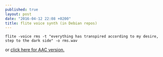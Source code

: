 ```yaml
---
published: true
layout: post
date: "2016-04-12 22:08 +0200"
title: flite voice synth (in Debian repos)
---
```


    flite -voice rms -t "everything has transpired according to my desire, step to the dark side" -o rms.wav

or [click here for AAC version.]({{site.baseurl}}/media/rms.m4a)
